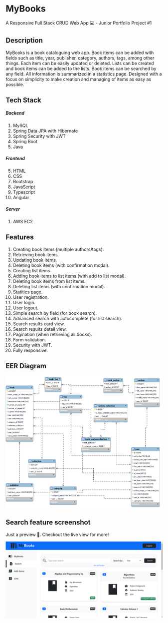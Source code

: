 # MyBooks
A Responsive Full Stack CRUD Web App 💻 - Junior Portfolio Project #1
<br>
<!--Checkout the [Live View](http://3.80.156.26)-->

## Description
MyBooks is a book cataloguing web app. Book items can be added with fields such as title, year, publisher, category, authors, tags, among other things.
Each item can be easily updated or deleted. Lists can be created and book items can be added to the lists. Book items can be searched by any field. All information is summarized in a statistics page. Designed with a focus on simplicity to make creation and managing of items as easy as possible.

## Tech Stack
##### Backend
1. MySQL
2. Spring Data JPA with Hibernate
3. Spring Security with JWT
3. Spring Boot
4. Java

##### Frontend
5. HTML
6. CSS
7. Bootstrap
8. JavaScript
9. Typescript
10. Angular

##### Server
1. AWS EC2

## Features
1. Creating book items (multiple authors/tags).
2. Retrieving book items.
3. Updating book items.
4. Deleting book items (with confirmation modal). 
5. Creating list items.
6. Adding book items to list items (with add to list modal).
7. Deleting book items from list items.
8. Deleting list items (with confirmation modal).
9. Statitics page.
10. User registration.
11. User login.
12. User logout.
13. Simple search by field (for book search).
14. Advanced search with autocomplete (for list search).
15. Search results card view.
16. Search results detail view.
17. Pagination (when retrieving all books).
18. Form validation.
19. Security with JWT.
20. Fully responsive.

## EER Diagram
![alt text](https://raw.githubusercontent.com/edgarfrancisco2022/myBooks_app/main/MyBooks%20EER%20Diagram.png)

## Search feature screenshot
Just a preview 👀. Checkout the live view for more!

![alt text](https://github.com/edgarfrancisco2022/myBooks_app/blob/main/search%20feature%20screenshot.png?raw=true)





